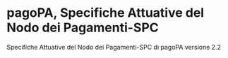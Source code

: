 # pagoPA, Specifiche Attuative del Nodo dei Pagamenti-SPC

Specifiche Attuative del Nodo dei Pagamenti-SPC di pagoPA versione 2.2
